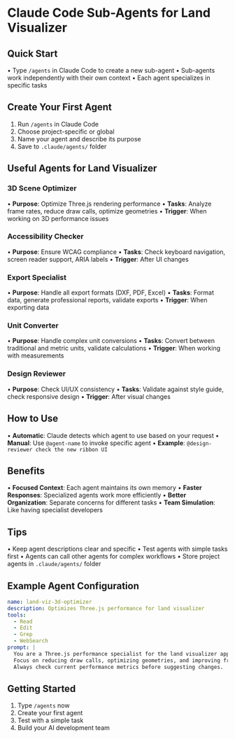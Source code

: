 # Claude Code Sub-Agents for Land Visualizer

## Quick Start

• Type `/agents` in Claude Code to create a new sub-agent
• Sub-agents work independently with their own context
• Each agent specializes in specific tasks

## Create Your First Agent

1. Run `/agents` in Claude Code
2. Choose project-specific or global
3. Name your agent and describe its purpose
4. Save to `.claude/agents/` folder

## Useful Agents for Land Visualizer

### 3D Scene Optimizer
• **Purpose**: Optimize Three.js rendering performance
• **Tasks**: Analyze frame rates, reduce draw calls, optimize geometries
• **Trigger**: When working on 3D performance issues

### Accessibility Checker
• **Purpose**: Ensure WCAG compliance
• **Tasks**: Check keyboard navigation, screen reader support, ARIA labels
• **Trigger**: After UI changes

### Export Specialist
• **Purpose**: Handle all export formats (DXF, PDF, Excel)
• **Tasks**: Format data, generate professional reports, validate exports
• **Trigger**: When exporting data

### Unit Converter
• **Purpose**: Handle complex unit conversions
• **Tasks**: Convert between traditional and metric units, validate calculations
• **Trigger**: When working with measurements

### Design Reviewer
• **Purpose**: Check UI/UX consistency
• **Tasks**: Validate against style guide, check responsive design
• **Trigger**: After visual changes

## How to Use

• **Automatic**: Claude detects which agent to use based on your request
• **Manual**: Use `@agent-name` to invoke specific agent
• **Example**: `@design-reviewer check the new ribbon UI`

## Benefits

• **Focused Context**: Each agent maintains its own memory
• **Faster Responses**: Specialized agents work more efficiently
• **Better Organization**: Separate concerns for different tasks
• **Team Simulation**: Like having specialist developers

## Tips

• Keep agent descriptions clear and specific
• Test agents with simple tasks first
• Agents can call other agents for complex workflows
• Store project agents in `.claude/agents/` folder

## Example Agent Configuration

```yaml
name: land-viz-3d-optimizer
description: Optimizes Three.js performance for land visualizer
tools:
  - Read
  - Edit
  - Grep
  - WebSearch
prompt: |
  You are a Three.js performance specialist for the land visualizer app.
  Focus on reducing draw calls, optimizing geometries, and improving frame rates.
  Always check current performance metrics before suggesting changes.
```

## Getting Started

1. Type `/agents` now
2. Create your first agent
3. Test with a simple task
4. Build your AI development team
